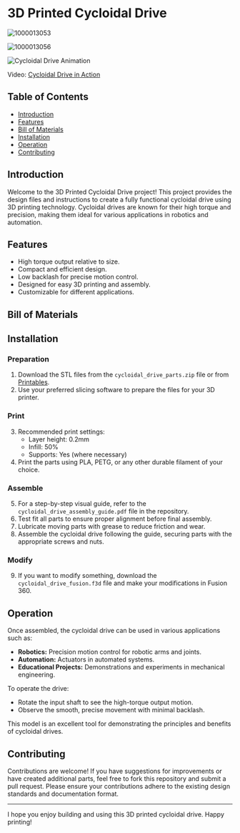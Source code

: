 # 3D Printed Cycloidal Drive

![1000013053](https://github.com/Dmitrii-Tomin/cycloidal_drive/assets/83939750/21fbcc61-00fc-4b1f-b4b0-e460dd22b724)

![1000013056](https://github.com/Dmitrii-Tomin/cycloidal_drive/assets/83939750/b229df67-298d-4d7b-8ee3-9ef7f0c8b8bb)


![Cycloidal Drive Animation](./images/cycloidal_drive_animation.gif)

Video: [Cycloidal Drive in Action](https://youtube.com/shorts/xXizu3-S0T4)

## Table of Contents

- [Introduction](#introduction)
- [Features](#features)
- [Bill of Materials](#bill-of-materials)
- [Installation](#installation)
- [Operation](#operation)
- [Contributing](#contributing)

## Introduction

Welcome to the 3D Printed Cycloidal Drive project! This project provides the design files and instructions to create a fully functional cycloidal drive using 3D printing technology. Cycloidal drives are known for their high torque and precision, making them ideal for various applications in robotics and automation.

## Features

- High torque output relative to size.
- Compact and efficient design.
- Low backlash for precise motion control.
- Designed for easy 3D printing and assembly.
- Customizable for different applications.

## Bill of Materials



## Installation

### Preparation

1. Download the STL files from the `cycloidal_drive_parts.zip` file or from [Printables](https://www.printables.com/model/928009-cycloidal-drive).
2. Use your preferred slicing software to prepare the files for your 3D printer.

### Print

3. Recommended print settings:
   - Layer height: 0.2mm
   - Infill: 50%
   - Supports: Yes (where necessary)
4. Print the parts using PLA, PETG, or any other durable filament of your choice.

### Assemble

5. For a step-by-step visual guide, refer to the `cycloidal_drive_assembly_guide.pdf` file in the repository.
6. Test fit all parts to ensure proper alignment before final assembly.
7. Lubricate moving parts with grease to reduce friction and wear.
8. Assemble the cycloidal drive following the guide, securing parts with the appropriate screws and nuts.

### Modify

9. If you want to modify something, download the `cycloidal_drive_fusion.f3d` file and make your modifications in Fusion 360.

## Operation

Once assembled, the cycloidal drive can be used in various applications such as:

- **Robotics:** Precision motion control for robotic arms and joints.
- **Automation:** Actuators in automated systems.
- **Educational Projects:** Demonstrations and experiments in mechanical engineering.

To operate the drive:

- Rotate the input shaft to see the high-torque output motion.
- Observe the smooth, precise movement with minimal backlash.

This model is an excellent tool for demonstrating the principles and benefits of cycloidal drives.

## Contributing

Contributions are welcome! If you have suggestions for improvements or have created additional parts, feel free to fork this repository and submit a pull request. Please ensure your contributions adhere to the existing design standards and documentation format.

---

I hope you enjoy building and using this 3D printed cycloidal drive. Happy printing!
